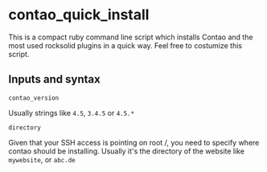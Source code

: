 # contao_quick_install
This is a compact ruby command line script which installs Contao and the most used rocksolid plugins in a quick way.
Feel free to costumize this script.

## Inputs and syntax

```
contao_version
```

Usually strings like `4.5`, `3.4.5` or `4.5.*`

```
directory
```
Given that your SSH access is pointing on root /, you need to specify where contao should be installing. Usually it's the directory of the website like `mywebsite`, or `abc.de`
